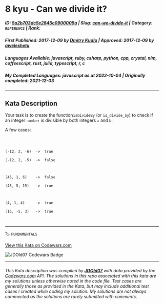 # 8 kyu - Can we divide it?

##### **ID**: [5a2b703dc5e2845c0900005a](https://www.codewars.com/kata/5a2b703dc5e2845c0900005a) | **Slug**: [can-we-divide-it](https://www.codewars.com/kata/5a2b703dc5e2845c0900005a) | **Category**: `REFERENCE` | **Rank**: <span style="color:white">8 kyu</span>

##### **First Published**: 2017-12-09 ***by*** [Dmitry Kudla](https://www.codewars.com/users/Dmitry%20Kudla) | **Approved**: 2017-12-09 ***by*** [aweleshetu](https://www.codewars.com/users/aweleshetu)

##### **Languages Available**: javascript, ruby, csharp, python, cpp, crystal, nim, coffeescript, rust, julia, typescript, r, c

##### **My Completed Languages**: javascript ***as at*** 2022-10-04 | **Originally completed**: 2021-12-03

---

## Kata Description


Your task is to create the function```isDivideBy``` (or ```is_divide_by```) to check if an integer `number` is divisible by both integers `a` and `b`.



A few cases:



```



(-12, 2, -6)  ->  true

(-12, 2, -5)  ->  false



(45, 1, 6)    ->  false

(45, 5, 15)   ->  true



(4, 1, 4)     ->  true

(15, -5, 3)   ->  true



```



---


🏷 `FUNDAMENTALS`


[View this Kata on Codewars.com](https://www.codewars.com/kata/5a2b703dc5e2845c0900005a)

![](https://www.codewars.com/users/jdold07/badges/large "JDOld07 Codewars Badge")

---

###### *This Kata description was compiled by [**JDOld07**](https://tpstech.dev) with data provided by the [Codewars.com](https://www.codewars.com) API.  The solutions in this repo associated with this kata are my solutions unless otherwise noted in the code file.  Test cases are generally those as provided in the Kata, but may include additional test cases I created while coding my solution.  My solutions are not always commented as the solutions are rarely submitted with comments.*
